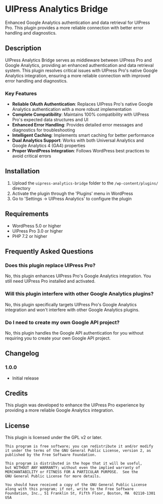 # UIPress Analytics Bridge

Enhanced Google Analytics authentication and data retrieval for UIPress Pro. This plugin provides a more reliable connection with better error handling and diagnostics.

## Description

UIPress Analytics Bridge serves as middleware between UIPress Pro and Google Analytics, providing an enhanced authentication and data retrieval system. This plugin resolves critical issues with UIPress Pro's native Google Analytics integration, ensuring a more reliable connection with improved error handling and diagnostics.

### Key Features

- **Reliable OAuth Authentication**: Replaces UIPress Pro's native Google Analytics authentication with a more robust implementation
- **Complete Compatibility**: Maintains 100% compatibility with UIPress Pro's expected data structures and UI
- **Enhanced Error Handling**: Provides detailed error messages and diagnostics for troubleshooting
- **Intelligent Caching**: Implements smart caching for better performance
- **Dual Analytics Support**: Works with both Universal Analytics and Google Analytics 4 (GA4) properties
- **Proper WordPress Integration**: Follows WordPress best practices to avoid critical errors

## Installation

1. Upload the `uipress-analytics-bridge` folder to the `/wp-content/plugins/` directory
2. Activate the plugin through the 'Plugins' menu in WordPress
3. Go to 'Settings → UIPress Analytics' to configure the plugin

## Requirements

- WordPress 5.0 or higher
- UIPress Pro 3.0 or higher
- PHP 7.2 or higher

## Frequently Asked Questions

### Does this plugin replace UIPress Pro?

No, this plugin enhances UIPress Pro's Google Analytics integration. You still need UIPress Pro installed and activated.

### Will this plugin interfere with other Google Analytics plugins?

No, this plugin specifically targets UIPress Pro's Google Analytics integration and won't interfere with other Google Analytics plugins.

### Do I need to create my own Google API project?

No, this plugin handles the Google API authentication for you without requiring you to create your own Google API project.

## Changelog

### 1.0.0
* Initial release

## Credits

This plugin was developed to enhance the UIPress Pro experience by providing a more reliable Google Analytics integration.

## License

This plugin is licensed under the GPL v2 or later.

```
This program is free software; you can redistribute it and/or modify
it under the terms of the GNU General Public License, version 2, as 
published by the Free Software Foundation.

This program is distributed in the hope that it will be useful,
but WITHOUT ANY WARRANTY; without even the implied warranty of
MERCHANTABILITY or FITNESS FOR A PARTICULAR PURPOSE.  See the
GNU General Public License for more details.

You should have received a copy of the GNU General Public License
along with this program; if not, write to the Free Software
Foundation, Inc., 51 Franklin St, Fifth Floor, Boston, MA  02110-1301  USA
```